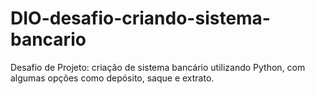 # DIO-desafio-criando-sistema-bancario
Desafio de Projeto: criação de sistema bancário utilizando Python, com algumas opções como depósito, saque e extrato.
